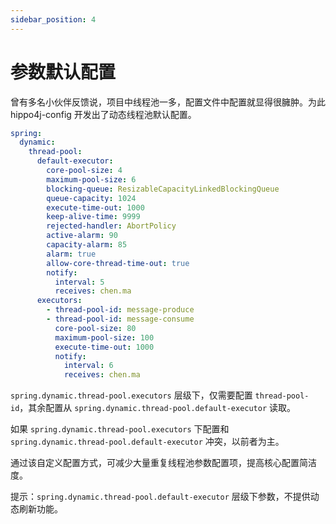 ```yaml
---
sidebar_position: 4
---
```


# 参数默认配置

曾有多名小伙伴反馈说，项目中线程池一多，配置文件中配置就显得很臃肿。为此 hippo4j-config 开发出了动态线程池默认配置。

```yaml
spring:
  dynamic:
    thread-pool:
      default-executor:
        core-pool-size: 4
        maximum-pool-size: 6
        blocking-queue: ResizableCapacityLinkedBlockingQueue
        queue-capacity: 1024
        execute-time-out: 1000
        keep-alive-time: 9999
        rejected-handler: AbortPolicy
        active-alarm: 90
        capacity-alarm: 85
        alarm: true
        allow-core-thread-time-out: true
        notify:
          interval: 5
          receives: chen.ma
      executors:
        - thread-pool-id: message-produce
        - thread-pool-id: message-consume
          core-pool-size: 80
          maximum-pool-size: 100
          execute-time-out: 1000
          notify:
            interval: 6
            receives: chen.ma
```

`spring.dynamic.thread-pool.executors` 层级下，仅需要配置 `thread-pool-id`，其余配置从 `spring.dynamic.thread-pool.default-executor` 读取。

如果 `spring.dynamic.thread-pool.executors` 下配置和 `spring.dynamic.thread-pool.default-executor` 冲突，以前者为主。

通过该自定义配置方式，可减少大量重复线程池参数配置项，提高核心配置简洁度。

提示：`spring.dynamic.thread-pool.default-executor` 层级下参数，不提供动态刷新功能。
